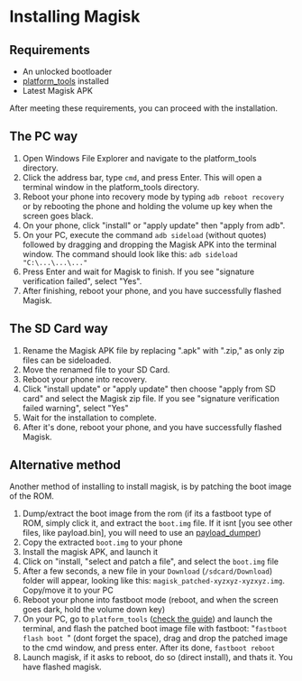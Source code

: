 # Installing Magisk

## Requirements

-   An unlocked bootloader
-   [platform_tools](/help/platform-tools) installed
-   Latest Magisk APK

After meeting these requirements, you can proceed with the installation.

## The PC way

1. Open Windows File Explorer and navigate to the platform_tools directory.
2. Click the address bar, type `cmd`, and press Enter. This will open a terminal window in the platform_tools directory.
3. Reboot your phone into recovery mode by typing `adb reboot recovery` or by rebooting the phone and holding the volume up key when the screen goes black.
4. On your phone, click "install" or "apply update" then "apply from adb".
5. On your PC, execute the command `adb sideload` (without quotes) followed by dragging and dropping the Magisk APK into the terminal window. The command should look like this: `adb sideload "C:\...\...\..."`
6. Press Enter and wait for Magisk to finish. If you see "signature verification failed", select "Yes".
7. After finishing, reboot your phone, and you have successfully flashed Magisk.

## The SD Card way

1. Rename the Magisk APK file by replacing ".apk" with ".zip," as only zip files can be sideloaded.
2. Move the renamed file to your SD Card.
3. Reboot your phone into recovery.
4. Click "install update" or "apply update" then choose "apply from SD card" and select the Magisk zip file. If you see "signature verification failed warning", select "Yes"
5. Wait for the installation to complete.
6. After it's done, reboot your phone, and you have successfully flashed Magisk.

## Alternative method

Another method of installing to install magisk, is by patching the boot image of the ROM.

1. Dump/extract the boot image from the rom (if its a fastboot type of ROM, simply click it, and extract the `boot.img` file. If it isnt [you see other files, like payload.bin], you will need to use an [payload_dumper](https://github.com/vm03/payload_dumper))
2. Copy the extracted `boot.img` to your phone
3. Install the magisk APK, and launch it
4. Click on "install, "select and patch a file", and select the `boot.img` file
5. After a few seconds, a new file in your `Download` (`/sdcard/Download`) folder will appear, looking like this: `magisk_patched-xyzxyz-xyzxyz.img`. Copy/move it to your PC
6. Reboot your phone into fastboot mode (reboot, and when the screen goes dark, hold the volume down key)
7. On your PC, go to `platform_tools` ([check the guide](/help/platform-tools)) and launch the terminal, and flash the patched boot image file with fastboot: "`fastboot flash boot `" (dont forget the space), drag and drop the patched image to the cmd window, and press enter. After its done, `fastboot reboot`
8. Launch magisk, if it asks to reboot, do so (direct install), and thats it. You have flashed magisk.
